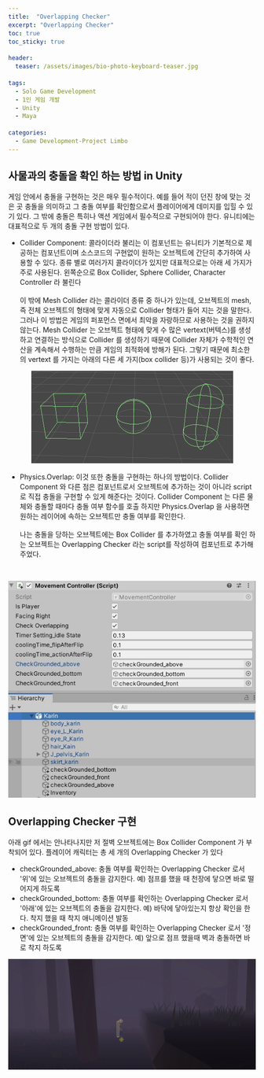 ```yaml
---
title:  "Overlapping Checker"
excerpt: "Overlapping Checker"
toc: true
toc_sticky: true

header:
  teaser: /assets/images/bio-photo-keyboard-teaser.jpg
  
tags:
  - Solo Game Development
  - 1인 게임 개발
  - Unity
  - Maya
  
categories:
  - Game Development-Project Limbo
---
```




## 사물과의 충돌을 확인 하는 방법 in Unity
게임 안에서 충돌을 구현하는 것은 매우 필수적이다. 예를 들어 적이 던진 창에 맞는 것은 곳 충돌을 의미하고 그 충돌 여부를 확인함으로서 플레이어에게 데미지를 입힐 수 있기 있다. 그 밖에 충돌은 특히나 액션 게임에서 
필수적으로 구현되어야 한다. 유니티에는 대표적으로 두 개의 충돌 구현 방법이 있다.
- Collider Component: 콜라이더라 불리는 이 컴포넌트는 유니티가 기본적으로 제공하는 컴포넌트이며 소스코드의 구현없이 원하는 오브젝트에 간단히 추가하여 사용할 수 있다. 종류 별로 여러가지 콜라이더가 있지만
대표적으로는 아래 세 가지가 주로 사용된다. 왼쪽순으로 Box Collider, Sphere Collider, Character Controller 라 불린다 
<br><br>
이 밖에 Mesh Collider 라는 콜라이더 종류 중 하나가 있는데, 오브젝트의 mesh, 즉 전체 오브젝트의 형태에 맞게 자동으로 Collider 형태가 들어 지는 것을 말한다. 그러나 이 방법은 게임의 퍼포먼스 면에서 
최악을 자랑하므로 사용하는 것을 권하지 않는다. Mesh Collider 는 오브젝트 형태에 맞게 수 많은 vertext(버텍스)를 생성하고 연결하는 방식으로 Collider 를 생성하기 때문에 
Collider 자체가 수학적인 연산을 계속해서 수행하는 만큼 게임의 최적화에 방해가 된다. 그렇기 때문에 최소한의 vertext 를 가지는 아래의 다른 세 가지(box collider 등)가 사용되는 것이 좋다.

<p align="center">
<img src = "https://raw.githubusercontent.com/ronick-grammer/ronick-grammer.github.io/main/assets/images/1-2-overlapping checker/unity-collider-types.png">
</p>

- Physics.Overlap: 이것 또한 충돌을 구현하는 하나의 방법이다. Collider Component 와 다른 점은 컴포넌트로서 오브젝트에 추가하는 것이 아니라 script로 직접 충돌을 구현할 수 있게 해준다는 것이다.
Collider Component 는 다른 물체와 충돌할 때마다 충돌 여부 함수를 호출 하지만 Physics.Overlap 을 사용하면 원하는 레이어에 속하는 오브젝트만 충돌 여부를 확인한다. 
<br><br>
나는 충돌을 당하는 오브젝트에는 Box Collider 를 추가하였고 충돌 여부를 확인 하는 오브젝트는 Overlapping Checker 라는 script를 작성하여 컴포넌트로 추가해주었다.
<br>
<p align="center">
<img src = "https://raw.githubusercontent.com/ronick-grammer/ronick-grammer.github.io/main/assets/images/1-2-overlapping checker/overlaping checker.jpg">
</p>


## Overlapping Checker 구현
아래 gif 에서는 안나타나지만 저 절벽 오브젝트에는 Box Collider Component 가 부착되어 있다. 플레이어 캐릭터는 총 세 개의 Overlapping Checker 가 있다
- checkGrounded_above: 충돌 여부를 확인하는 Overlapping Checker 로서 '위'에 있는 오브젝트의 충돌을 감지한다. 예) 점프를 했을 때 천장에 닿으면 바로 떨어지게 하도록
- checkGrounded_bottom: 충돌 여부를 확인하는 Overlapping Checker 로서 '아래'에 있는 오브젝트의 충돌을 감지한다. 예) 바닥에 닿아있는지 항상 확인을 한다. 착지 했을 때 착지 애니메이션 발동
- checkGrounded_front: 충돌 여부를 확인하는 Overlapping Checker 로서 '정면'에 있는 오브젝트의 충돌을 감지한다. 예) 앞으로 점프 했을때 벽과 충돌하면 바로 착지 하도록

<p align="center">
<img src = "https://raw.githubusercontent.com/ronick-grammer/ronick-grammer.github.io/main/assets/images/1-2-overlapping checker/Overlapping-Checker.gif">
</p>






